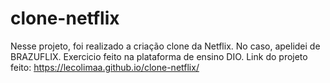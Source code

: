 # clone-netflix
Nesse projeto, foi realizado a criação clone da Netflix. No caso, apelidei de BRAZUFLIX.
Exercicio feito na plataforma de ensino DIO. 
Link do projeto feito: 
https://lecolimaa.github.io/clone-netflix/
